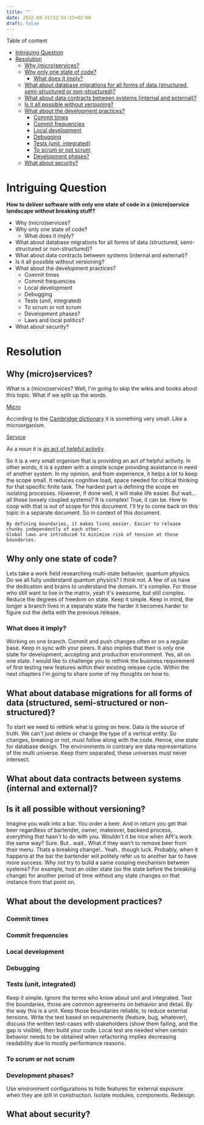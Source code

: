 ```yaml
---
title: ""
date: 2022-08-31T22:54:15+02:00
draft: false
---
```

Table of content
- [Intriguing Question](#intriguing-question)
- [Resolution](#resolution)
  - [Why (micro)services?](#why-microservices)
  - [Why only one state of code?](#why-only-one-state-of-code)
    - [What does it imply?](#what-does-it-imply)
  - [What about database migrations for all forms of data (structured, semi-structured or non-structured)?](#what-about-database-migrations-for-all-forms-of-data-structured-semi-structured-or-non-structured)
  - [What about data contracts between systems (internal and external)?](#what-about-data-contracts-between-systems-internal-and-external)
  - [Is it all possible without versioning?](#is-it-all-possible-without-versioning)
  - [What about the development practices?](#what-about-the-development-practices)
    - [Commit times](#commit-times)
    - [Commit frequencies](#commit-frequencies)
    - [Local development](#local-development)
    - [Debugging](#debugging)
    - [Tests (unit, integrated)](#tests-unit-integrated)
    - [To scrum or not scrum](#to-scrum-or-not-scrum)
    - [Development phases?](#development-phases)
  - [What about security?](#what-about-security)



# Intriguing Question
**How to deliver software with only one state of code in a (micro)service landscape without breaking stuff?**

- Why (micro)services?
- Why only one state of code?
  - What does it imply?
- What about database migrations for all forms of data (structured, semi-structured or non-structured)?
- What about data contracts between systems (internal and external)?
- Is it all possible without versioning?
- What about the development practices?
  - Commit times
  - Commit frequencies
  - Local development
  - Debugging
  - Tests (unit, integrated)
  - To scrum or not scrum
  - Development phases? 
  - Laws and local politics?
- What about security? 

# Resolution
## Why (micro)services?
What is a (micro)services? Well, I'm going to skip the wikis and books about this topic.
What if we split up the words. 

<ins>Micro</ins>
  
According to the [Cambridge dictionary](https://dictionary.cambridge.org/dictionary/english/micro) it is something very small.
Like a microorganism. 

<ins>Service</ins>

As a noun it is [an act of helpful activity](https://www.dictionary.com/browse/service).

So it is a very small organism that is providing an act of helpful activity. 
In other words, it is a system with a simple scope providing assistance in need of another system.
In my opinion, and from experience, it helps a lot to keep the scope small. It reduces cognitive load, 
space needed for critical thinking for that specific finite task.
The hardest part is defining the scope en isolating processes. However, if done well, it will make life easier. 
But wait... all those loosely coupled systems? It is complex!
True, it can be. How to coop with that is out of scope for this document. 
I'll try to come back on this topic in a separate document.
So in context of this document.

```
By defining boundaries, it makes lives easier. Easier to release chunks independently of each other. 
Global laws are introduced to minimize risk of tension at those boundaries.
```

## Why only one state of code?
Lets take a work field researching multi-state behavior, quantum physics. Do we all fully understand quantum physics? I think not. A few of us have the dedication and brains to understand the domain. 
It's complex. For those who still want to live in the matrix, yeah it's awesome, but still complex. Reduce the degrees of freedom on state. Keep it simple. 
Keep in mind, the longer a branch lives in a separate state the harder it becomes harder to figure out the delta with the previous release.

### What does it imply?
Working on one branch. Commit and push changes often or on a regular base. Keep in sync with your peers. 
It also implies that their is only one state for development, accepting and production environment. Yes, all on one state. 
I would like to challenge you to rethink the business requirement of first testing new features within their existing release cycle. Within the next chapters I'm going to share some of my thoughts on how to.

## What about database migrations for all forms of data (structured, semi-structured or non-structured)?
To start we need to rethink what is going on here. Data is the source of truth. We can't just delete or change the type of a vertical entity.
So changes, breaking or not, must follow along with the code. Hence, one state for database design.
The environments in contrary are data representations of the multi universe. Keep them separated, these universes must never intersect. 

## What about data contracts between systems (internal and external)?


## Is it all possible without versioning?
Imagine you walk into a bar. You order a beer. And in return you get that beer regardless of bartender, owner, makeover, backend process, everything that hasn't to do with you. Wouldn't it be nice when API's work the same way?
Sure. But.. wait.. What if they wan't to remove beer from their menu. Thats a breaking change!.. Yeah.. though luck.
Probably, when it happens at the bar the bartender will politely refer us to another bar to have more success. Why not try to build a same cooping mechanism between systems? For example, host an older state (so the state before the breaking change) for another period of time without any state changes on that instance from that point on. 


## What about the development practices?

  ### Commit times

  ### Commit frequencies

  ### Local development

  ### Debugging

  ### Tests (unit, integrated)
  Keep it simple. Ignore the terms who know about unit and integrated. Test the boundaries, those are common agreements on behavior and detail. By the way this is a unit. Keep those boundaries reliable, to reduce external tensions.
  Write the test based on requirements (feature, bug, whatever), discuss the written test-cases with stakeholders (show them failing, and the gap is visible), then build your code.
  Local test are needed when certain behavior needs to be obtained when refactoring implies decreasing readability due to mostly performance reasons.

  ### To scrum or not scrum

  ### Development phases? 
  Use environment configurations to hide features for external exposure when they are still in construction. Isolate modules, components. Redesign.  

## What about security? 